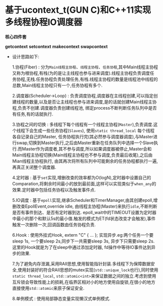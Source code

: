 # 基于ucontext_t(GUN C)和C++11实现多线程协程IO调度器
**核心四件套**

**getcontext**
**setcontext**
**makecontext**
**swapcontext**

- 设计思路如下:

    1.协程(Fiber) : 分为`Main线程主协程`、`线程主协程`、`任务协程`,其中Main线程主协程又称为根协程,有栈(为的是让主线程也参与进来调度).线程主协程负责调度任务协程,无栈.任务协程负责处理任务,有栈.线程主协程的数量是线程池中线程的总数,Main线程主协程只有一个,任务协程有多个.
    
    2.调度器(Scheduler->Loop) : 负责调度协程,调度器在主线程创建,可以指定创建线程的数量,以及是否让主线程也参与进来调度,是的话就创建Main线程主协程,负责不创建.调度器负责创建线程池,
      绑定process不断判断任务队列中是否有任务,有的话就执行.
    
    3.协程之间的切换 : 多线程下每个线程有一个线程主协程(`Master`),负责调度.这个线程下会生成一些任务协程(`Slaves`), 使用`static thread_local` 每个线程各自记录自己的Master, 任务协程执行完(其必然参与调度器调度),与Master进行swap,切换到Master执行,之后由Master重新在任务队列中选择一个Slave执行.而Master作为调度者,其不参与调度,所以如果调度器被停止,Master会和Main线程主协程切换(Main线程主协程也不参与调度,负责最后收尾),之后由Mian线程主协程执行,
      由其再次将所有队列中可能剩余的任务协程都执行一遍,再真正关闭整个调度器.
    
    4.定时器 : 基于`set`实现,增删改查的效率都为O(logN),定时器中设置自己的Comparation,将剩余时间最小的放到最前面,这样可以实现类似于`when_any`的效果.定时器中包括任务协程以及触发事件点.
    
    5.IO调度 : 基于`epoll`实现,继承Scheduler和TimerManager,由其创建epoll,增删改查EpollEvent,override idle, 由线程主协程(Master)来执行`idle`,不断判断是否有事件到达、是否有定时器到达.
      epoll_wait中的TIMEOUT设置为定时器中最小的那个和默认5s的最小值.触发的模式为ET(fd状态改变才会触发),事件触发一次删除一次,回调函数由任务协程负责.
    
    6.Hook : 使用外挂式Hook, extern "C" { ... }; 实现异步.eg:两个任务一个要sleep 1s, 一个要sleep 2s,同步下一共需要sleep 3s, 异步下只需要sleep 2s. 这里的Hook就是为了在sleep中通过添加定时器,
      fd操作中等待IO事件达到异步的效果.
    
    7.为了避免内存泄漏,采用RAII思想,使用智能指针封装.多线程下为保障数据安全,使用封装好的符合RAII思想的mutex实现(`std::unique_lock`也行),同时使用`static thread_local`, `std::atomic<int>`来保证数据之间的独立.考虑到使用互斥锁会导致性能上的损耗,在临界区相对小的地方使用自旋锁,在很小的地方直接使用`std::atomic`来原子保证安全.
    
    8.单例模式 : 使用局部静态变量实现懒汉式单例模式.
